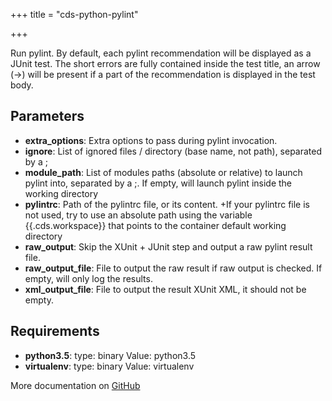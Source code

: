 +++
title = "cds-python-pylint"

+++

Run pylint.
By default, each pylint recommendation will be displayed as a JUnit test.
The short errors are fully contained inside the test title,
an arrow (->) will be present if a part of the recommendation is displayed in
the test body.

## Parameters

* **extra_options**: Extra options to pass during pylint invocation.
* **ignore**: List of ignored files / directory (base name, not path), separated
by a ;
* **module_path**: List of modules paths (absolute or relative) to launch pylint into, separated by a ;.
If empty, will launch pylint inside the working directory
* **pylintrc**: Path of the pylintrc file, or its content.
 +If your pylintrc file is not used, try to use an absolute path using the variable {{.cds.workspace}} that points to the container default working directory
* **raw_output**: Skip the XUnit + JUnit step and output a raw pylint result file.
* **raw_output_file**: File to output the raw result if raw output is checked. If empty, will only log the results.
* **xml_output_file**: File to output the result XUnit XML, it should not be empty.


## Requirements

* **python3.5**: type: binary Value: python3.5
* **virtualenv**: type: binary Value: virtualenv


More documentation on [GitHub](https://github.com/ovh/cds/tree/master/contrib/actions/cds-python-pylint.yml)



